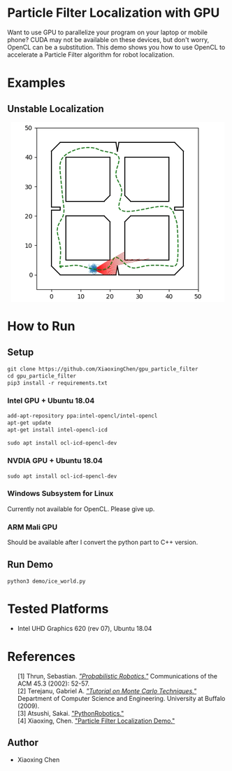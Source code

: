 <head>
    <style>
        .bib ol { counter-reset: item }
        .bib li { display: block ; counter-increment: item; }
        .bib li:before { content: " ["counter(item)"] "; }
    </style>
</head>
<body>
<h1>Particle Filter Localization with GPU</h1>
<p>
Want to use GPU to parallelize your program on your laptop or mobile phone? CUDA may not be available on these devices, but don't worry, OpenCL can be a substitution. This demo shows you how to use OpenCL to accelerate a Particle Filter algorithm for robot localization.
</p>
<h1>Examples</h1>
<h2>Unstable Localization</h2>
<div style="vertical-align:middle; text-align:center">
        <img src="./img/simulation_ice_world.gif" alt="em" align="center">
</div>

<h1>How to Run</h1>
<h2>Setup</h2>

```
git clone https://github.com/XiaoxingChen/gpu_particle_filter
cd gpu_particle_filter
pip3 install -r requirements.txt
```
<h3>Intel GPU + Ubuntu 18.04</h3>

```
add-apt-repository ppa:intel-opencl/intel-opencl
apt-get update
apt-get install intel-opencl-icd
```

```
sudo apt install ocl-icd-opencl-dev
```
<h3>NVDIA GPU + Ubuntu 18.04</h3>

```
sudo apt install ocl-icd-opencl-dev
```
<h3>Windows Subsystem for Linux</h3>
<p>
Currently not available for OpenCL. Please give up.
</p>

<h3>ARM Mali GPU</h3>
<p>Should be available after I convert the python part to C++ version.</p>

<h2>Run Demo</h2>

```
python3 demo/ice_world.py
```
<h1>Tested Platforms</h1>
<ul>
<li>Intel UHD Graphics 620 (rev 07), Ubuntu 18.04</li>
</ul>


<h1>References</h1>
<p>
    <ol class="bib">
        <li>
        Thrun, Sebastian. 
        <cite>
            <a href="http://www.probabilistic-robotics.org/">"Probabilistic Robotics."</a>
        </cite>
            Communications of the ACM 45.3 (2002): 52-57.
        </li>
        <li>
        Terejanu, Gabriel A. 
        <cite>
            <a href="https://cse.sc.edu/~terejanu/files/tutorialMC.pdf">"Tutorial on Monte Carlo Techniques." </a>
        </cite>
            Department of Computer Science and Engineering. University at Buffalo (2009).
        </li>
        <li>
            Atsushi, Sakai. 
            <a href="https://github.com/AtsushiSakai/PythonRobotics/blob/master/Localization/particle_filter/particle_filter.py">"PythonRobotics."</a>
        </li>
        <li>
            Xiaoxing, Chen. 
            <a href="https://github.com/XiaoxingChen/particle_filter_localization_demo">"Particle Filter Localization Demo."</a>
        </li>
    </ol>
</p>
<h2>Author</h2>
<ul>
<li>Xiaoxing Chen</li>
</ul>
</body>